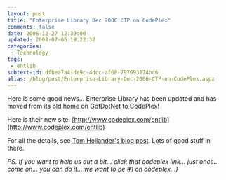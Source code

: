 ```yaml
---
layout: post
title: "Enterprise Library Dec 2006 CTP on CodePlex"
comments: false
date: 2006-12-27 12:39:00
updated: 2008-07-06 19:22:32
categories:
 - Technology
tags:
 - entlib
subtext-id: dfbea7a4-de9c-4dcc-af68-797693174bc6
alias: /blog/post/Enterprise-Library-Dec-2006-CTP-on-CodePlex.aspx
---
```



Here is some good news... Enterprise Library has been updated and has moved from its old home on GotDotNet to CodePlex! 

Here is their new site: [http://www.codeplex.com/entlib](http://www.codeplex.com/entlib)

For all the details, see [Tom Hollander's blog post](http://blogs.msdn.com/tomholl/archive/2006/12/22/just-released-enterprise-library-3-0-december-2006-ctp.aspx). Lots of good stuff in there. 

_PS. If you want to help us out a bit... click that codeplex link... just once... come on... you can do it... we want to be #1 on codeplex. :)_
